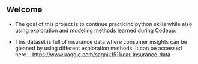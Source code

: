 ## Welcome

- The goal of this project is to continue practicing python skills while also using exploration and modeling methods learned during Codeup. 

- This dataset is full of insurance data where consumer insights can be gleaned by using different exploration methods. It can be accessed here... https://www.kaggle.com/sagnik1511/car-insurance-data

